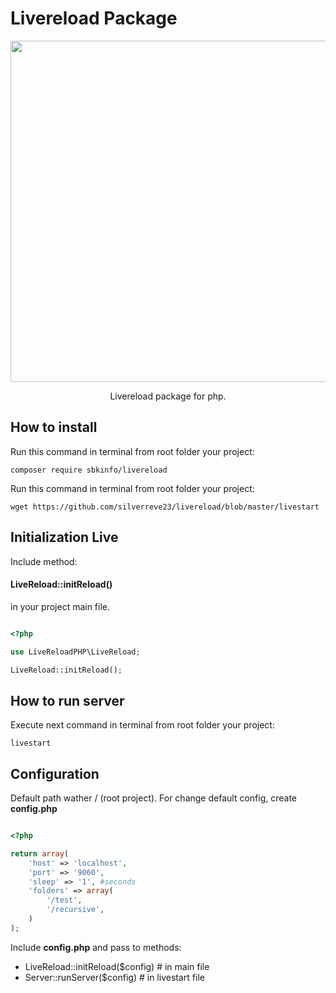 # Livereload Package

<p align="center">
    <img src="https://lh3.googleusercontent.com/T0SsbqhWYl-tRhJFanF0m-6p3y4YjmpjS8o2e401aTaD6cPdcGW7iUHyMuaIvKFabYeylNn8II3ulhUp1C_-iDd3yVCuEGZrnLhx9P1CrKv0eXnl59Q6i1QZSg7gob4UyZ6kpMUQCbhVqgTktNkf3-dACUZeNDDzAMMUDlRBfMPHY0_R-lLeTA8QOQhzVDPo7bBx9_6EUL64hRGUVUyW5iqmhvJ8UrVG6J4KB7nkFYQF0bT8ibcNgRAuBPlBKZEPkCNYAYFgY_sygR56wFlOiTJVgRwJgwkkqXBDFZ66SGWE8RF33IrPlvNjA0JHYQ3bOrtbvCaE-x99gORAnGDyMTEVwBM-UeRZThQ-Z987SPf0DAUmcR9ftk2r8rxxsTElu56QI9bCSSg1lE7oGmAEqN_3GW4fJe8DfcN6vWXnsNPPfE_dUE0In7mp5T8hePFEzagmcakOz4Jdn0ztEY1sU6eSR0t0JLbmewFRvH6BsvN6_-H-d8bW26A5f6A24nJiJ3sAz_Kj9W4ucyazoAHcbbRlN3nXP7mFib1DcvUbTfWuJnSPy5HlAlgF7U6G5wb1lz29ffy00QNoZiTt48yiThjRuruMHpYlZVkMchc=w900-h490-no" width="546">
</p>

<p align="center">
    Livereload package for php.
</p>

## How to install

Run this command in terminal from root folder your project:

    composer require sbkinfo/livereload


Run this command in terminal from root folder your project:

    wget https://github.com/silverreve23/livereload/blob/master/livestart

## Initialization Live

Include method:
#### LiveReload::initReload()
in your project main file.

```php

<?php 

use LiveReloadPHP\LiveReload;

LiveReload::initReload();

```

## How to run server

Execute next command in terminal from root folder your project:

    livestart
    
## Configuration 

Default path wather / (root project).
For change default config, create <b>config.php</b>

```php

<?php 

return array(
	'host' => 'localhost',
	'port' => '9060',
	'sleep' => '1', #seconds
	'folders' => array(
		'/test',
		'/recursive',
	)
);

```

Include <b>config.php</b> and pass to methods:

* LiveReload::initReload($config) # in main file 
* Server::runServer($config) # in livestart file




